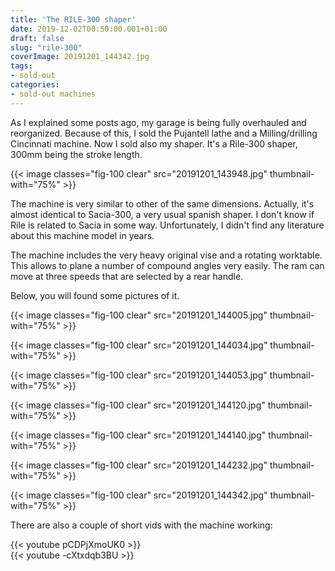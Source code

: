 ```yaml
---
title: 'The RILE-300 shaper'
date: 2019-12-02T00:50:00.001+01:00
draft: false
slug: "rile-300"
coverImage: 20191201_144342.jpg
tags:
- sold-out
categories:
- sold-out machines
---
```



As I explained some posts ago, my garage is being fully overhauled and
reorganized. Because of this, I sold the Pujantell lathe and a
Milling/drilling Cincinnati machine. Now I sold also my shaper. It's a
Rile-300 shaper, 300mm being the stroke length.

{{< image classes="fig-100 clear"  src="20191201_143948.jpg" thumbnail-with="75%" >}}

The machine is very similar to other of the same dimensions. Actually,
it's almost identical to Sacia-300, a very usual spanish shaper. I
don't know if Rile is related to Sacia in some way. Unfortunately, I
didn't find any literature about this machine model in years.

The machine includes the very heavy original vise and a rotating
worktable. This allows to plane a number of compound angles very
easily. The ram can move at three speeds that are selected by a rear
handle.

Below, you will found some pictures of it.

{{< image classes="fig-100 clear"  src="20191201_144005.jpg" thumbnail-with="75%" >}}

{{< image classes="fig-100 clear"  src="20191201_144034.jpg" thumbnail-with="75%" >}}

{{< image classes="fig-100 clear"  src="20191201_144053.jpg" thumbnail-with="75%" >}}

{{< image classes="fig-100 clear"  src="20191201_144120.jpg" thumbnail-with="75%" >}}

{{< image classes="fig-100 clear"  src="20191201_144140.jpg" thumbnail-with="75%" >}}

{{< image classes="fig-100 clear"  src="20191201_144232.jpg" thumbnail-with="75%" >}}

{{< image classes="fig-100 clear"  src="20191201_144342.jpg" thumbnail-with="75%" >}}

There are also a couple of short vids with the machine working:

{{< youtube pCDPjXmoUK0 >}}
</br>
{{< youtube -cXtxdqb3BU >}}

